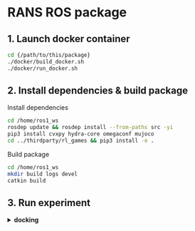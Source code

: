 # RANS ROS package

## 1. Launch docker container
```bash
cd {/path/to/this/package}
./docker/build_docker.sh
./docker/run_docker.sh
```

## 2. Install dependencies & build package

Install dependencies
```bash
cd /home/ros1_ws
rosdep update && rosdep install --from-paths src -yi
pip3 install cvxpy hydra-core omegaconf mujoco
cd ../thirdparty/rl_games && pip3 install -e .
```

Build package
```bash
cd /home/ros1_ws
mkdir build logs devel
catkin build
```

## 3. Run experiment

<details><summary><b>docking</b></summary>

download weight
```bash
cd /home/ros1_ws/src/rans_ros
wget --no-check-certificate 'https://drive.google.com/uc?export=download&id=1M_zCYP5VczzJq0TZ1VaAcsgRxW2v_Wcf' -O runs.zip
unzip runs.zip && rm runs.zip
```

source workspace
```bash
cd /home/ros1_ws
source devel/setup.bash
```

run command
```bash
rosrun rans_ros run_ros.py task=MFP_eval/MFP2D_CloseProximityDock_perturbed \
train=MFP/MFP2D_PPOmulti_dict_MLP_dock hl_task=CloseProximityDock \
checkpoint=/home/ros1_ws/src/rans_ros/runs/MFP2D_perturbed/nn/last_MFP2D_perturbed_ep_2000_rew__126.402306_.pth
```
</details>